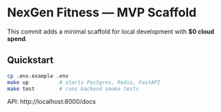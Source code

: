 # NexGen Fitness — MVP Scaffold

This commit adds a minimal scaffold for local development with **$0 cloud spend**.

## Quickstart

```bash
cp .env.example .env
make up          # starts Postgres, Redis, FastAPI
make test        # runs backend smoke tests
```

API: http://localhost:8000/docs
